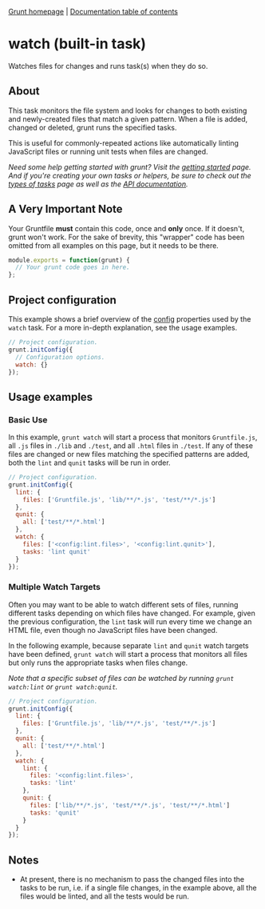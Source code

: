 [Grunt homepage](https://github.com/cowboy/grunt) | [Documentation table of contents](toc.md)

# watch (built-in task)

Watches files for changes and runs task(s) when they do so.

## About

This task monitors the file system and looks for changes to both existing and newly-created files that match a given pattern. When a file is added, changed or deleted, grunt runs the specified tasks.

This is useful for commonly-repeated actions like automatically linting JavaScript files or running unit tests when files are changed.

_Need some help getting started with grunt? Visit the [getting started](getting_started.md) page. And if you're creating your own tasks or helpers, be sure to check out the [types of tasks](types_of_tasks.md) page as well as the [API documentation](api.md)._

## A Very Important Note
Your Gruntfile **must** contain this code, once and **only** once. If it doesn't, grunt won't work. For the sake of brevity, this "wrapper" code has been omitted from all examples on this page, but it needs to be there.

```javascript
module.exports = function(grunt) {
  // Your grunt code goes in here.
};
```

## Project configuration

This example shows a brief overview of the [config](api_config.md) properties used by the `watch` task. For a more in-depth explanation, see the usage examples.

```javascript
// Project configuration.
grunt.initConfig({
  // Configuration options.
  watch: {}
});
```

## Usage examples

### Basic Use

In this example, `grunt watch` will start a process that monitors `Gruntfile.js`, all `.js` files in `./lib` and `./test`, and all `.html` files in `./test`. If any of these files are changed or new files matching the specified patterns are added, both the `lint` and `qunit` tasks will be run in order.

```javascript
// Project configuration.
grunt.initConfig({
  lint: {
    files: ['Gruntfile.js', 'lib/**/*.js', 'test/**/*.js']
  },
  qunit: {
    all: ['test/**/*.html']
  },
  watch: {
    files: ['<config:lint.files>', '<config:lint.qunit>'],
    tasks: 'lint qunit'
  }
});
```

### Multiple Watch Targets

Often you may want to be able to watch different sets of files, running different tasks depending on which files have changed. For example, given the previous configuration, the `lint` task will run every time we change an HTML file, even though no JavaScript files have been changed.

In the following example, because separate `lint` and `qunit` watch targets have been defined, `grunt watch` will start a process that monitors all files but only runs the appropriate tasks when files change.

_Note that a specific subset of files can be watched by running `grunt watch:lint` or `grunt watch:qunit`._

```javascript
// Project configuration.
grunt.initConfig({
  lint: {
    files: ['Gruntfile.js', 'lib/**/*.js', 'test/**/*.js']
  },
  qunit: {
    all: ['test/**/*.html']
  },
  watch: {
    lint: {
      files: '<config:lint.files>',
      tasks: 'lint'
    },
    qunit: {
      files: ['lib/**/*.js', 'test/**/*.js', 'test/**/*.html']
      tasks: 'qunit'
    }
  }
});
```

## Notes

* At present, there is no mechanism to pass the changed files into the tasks to be run, i.e. if a single file changes, in the example above, all the files would be linted, and all the tests would be run.
